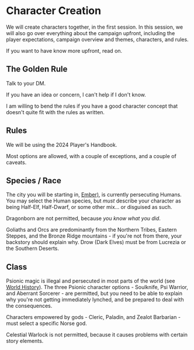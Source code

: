 # Character Creation

We will create characters together, in the first session. In this session, we will also go over everything about the campaign upfront, including the player expectations, campaign overview and themes, characters, and rules.

If you want to have know more upfront, read on.
## The Golden Rule
Talk to your DM.

If you have an idea or concern, I can't help if I don't know.

I am willing to bend the rules if you have a good character concept that doesn't quite fit with the rules as written.
## Rules
We will be using the 2024 Player's Handbook.

Most options are allowed, with a couple of exceptions, and a couple of caveats.
## Species / Race
The city you will be starting in, [Ember)](../world/world-overview.md), is currently persecuting Humans. You may select the Human species, but _must_ describe your character as being Half-Elf, Half-Dwarf, or some other mix... or disguised as such.

Dragonborn are not permitted, because _you know what you did_.

Goliaths and Orcs are predominantly from the Northern Tribes, Eastern Steppes, and the Bronze Ridge mountains - if you're not from there, your backstory should explain why. Drow (Dark Elves) must be from Lucrezia or the Southern Deserts.
## Class
Psionic magic is illegal and persecuted in most parts of the world (see [World History](../world/world-overview.md#history)). The three Psionic character options - Soulknife, Psi Warrior, and Aberrant Sorcerer - are permitted, but you need to be able to explain why you're not getting immediately lynched, and be prepared to deal with the consequences.

Characters empowered by gods - Cleric, Paladin, and Zealot Barbarian - must select a specific Norse god.

Celestial Warlock is not permitted, because it causes problems with certain story elements.
